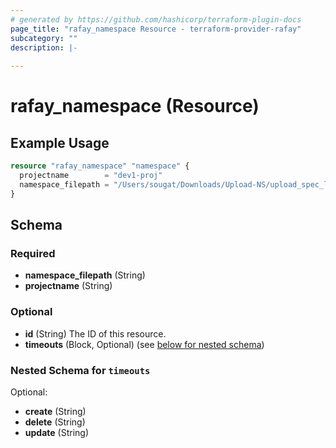 ```yaml
---
# generated by https://github.com/hashicorp/terraform-plugin-docs
page_title: "rafay_namespace Resource - terraform-provider-rafay"
subcategory: ""
description: |-
  
---
```


# rafay_namespace (Resource)



## Example Usage

```terraform
resource "rafay_namespace" "namespace" {
  projectname        = "dev1-proj"
  namespace_filepath = "/Users/sougat/Downloads/Upload-NS/upload_spec_label.yaml"
}
```

<!-- schema generated by tfplugindocs -->
## Schema

### Required

- **namespace_filepath** (String)
- **projectname** (String)

### Optional

- **id** (String) The ID of this resource.
- **timeouts** (Block, Optional) (see [below for nested schema](#nestedblock--timeouts))

<a id="nestedblock--timeouts"></a>
### Nested Schema for `timeouts`

Optional:

- **create** (String)
- **delete** (String)
- **update** (String)


